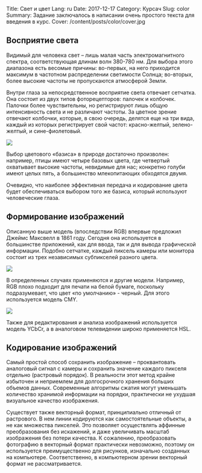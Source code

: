 Title: Свет и цвет
Lang: ru
Date: 2017-12-17
Category: Курсач
Slug: color
Summary: Задание заключалось в написании очень простого текста для введения в курс.
Cover: /content/posts/color/cover.jpg

## Восприятие света ##

Видимый для человека свет – лишь малая часть электромагнитного спектра, соответствующая длинам волн 380-780 нм. Для выбора этого диапазона есть весомые причины: во-первых, на него приходится максимум в частотном распределении светимости Солнца; во-вторых, более высокие частоты не пропускаются атмосферой Земли.

Внутри глаза за непосредственное восприятие света отвечает сетчатка. Она состоит из двух типов фоторецепторов: палочек и колбочек. Палочки более чувствительны, но регистрируют лишь общую интенсивность света и не различают частоты. За цветное зрение отвечают колбочки, которые, в свою очередь, делятся еще на три вида, каждый из которых регистрирует свой частот: красно-желтый, зелено-желтый, и сине-фиолетовый.

![]({static}eye.png)
 
Выбор цветового «базиса» в природе достаточно произволен: например, птицы имеют четыре базовых цвета, где четвертый охватывает высокие частоты, невидимые для нас; конкретно голуби имеют целых пять, а большинство млекопитающих обходятся двумя.

Очевидно, что наиболее эффективная передача и кодирование цвета будет обеспечиваться выбором того же базиса, который используют человеческие глаза.

## Формирование изображений ##

Описанную выше модель (впоследствии RGB) впервые предложил Джеймс Максвелл в 1861 году. Сегодня она используется в большинстве приложений, как для ввода, так и для вывода графической информации. Подобно сетчатке, каждый пиксель камеры или монитора состоит из трех независимых субпикселей разного цвета.

![]({static}pixel.png)
 
В определенных случаях применяются и другие модели. Например, RGB плохо подходит для печати на белой бумаге, поскольку подразумевает, что цвет «по умолчанию» - черный. Для этого используется модель CMY.

![]({static}transform.png)
 
Также для редактирования и анализа изображений используется модель YCbCr, а в аналоговом телевидении широко применяется HSL.

## Кодирование изображений ##

Самый простой способ сохранить изображение – проквантовать аналоговый сигнал с камеры и сохранить значение каждого пикселя отдельно (растровый порядок). В реальности этот метод крайне избыточен и неприемлем для долгосрочного хранения больших объемов данных. Современные алгоритмы сжатия могут уменьшать количество хранимой информации на порядки, практически не ухудшая визуальное качество изображения.

Существует также векторный формат, принципиально отличный от растрового. В нем линии кодируются как самостоятельные объекты, а не как множества пикселей. Это позволяет осуществлять аффинные преобразования без искажений, и даже увеличивать масштаб изображения без потери качества. К сожалению, преобразовать фотографию в векторный формат практически невозможно, поэтому он используется преимущественно для рисунков, изначально созданных на компьютере. Соответственно, в компьютерном зрении векторный формат не рассматривается.
